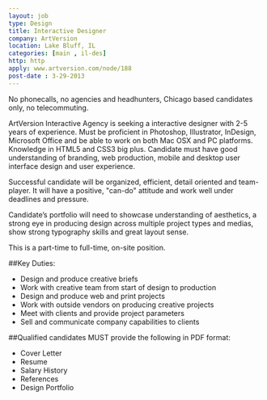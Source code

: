 ```yaml
---
layout: job
type: Design
title: Interactive Designer
company: ArtVersion
location: Lake Bluff, IL
categories: [main , il-des]
http: http
apply: www.artversion.com/node/188
post-date : 3-29-2013
---
```


No phonecalls, no agencies and headhunters, Chicago based candidates only, no telecommuting.

ArtVersion Interactive Agency is seeking a interactive designer with 2-5 years of experience. Must be proficient in Photoshop, Illustrator, InDesign, Microsoft Office and be able to work on both Mac OSX and PC platforms. Knowledge in HTML5 and CSS3 big plus. Candidate must have good understanding of branding, web production, mobile and desktop user interface design and user experience.

Successful candidate will be organized, efficient, detail oriented and team-player. It will have a positive, "can-do" attitude and work well under deadlines and pressure.

Candidate’s portfolio will need to showcase understanding of aesthetics, a strong eye in producing design across multiple project types and medias, show strong typography skills and great layout sense.

This is a part-time to full-time, on-site position.

##Key Duties:

* Design and produce creative briefs
* Work with creative team from start of design to production
* Design and produce web and print projects
* Work with outside vendors on producing creative projects
* Meet with clients and provide project parameters
* Sell and communicate company capabilities to clients

##Qualified candidates MUST provide the following in PDF format:

* Cover Letter
* Resume
* Salary History
* References
* Design Portfolio